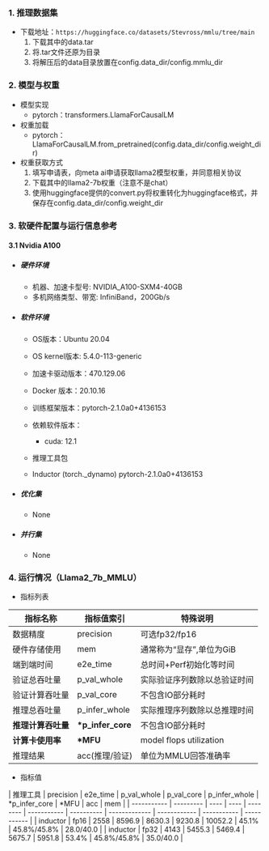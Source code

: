 ### 1. 推理数据集

* 下载地址：`https://huggingface.co/datasets/Stevross/mmlu/tree/main`
  1. 下载其中的data.tar
  2. 将.tar文件还原为目录
  3. 将解压后的data目录放置在config.data_dir/config.mmlu_dir

### 2. 模型与权重

* 模型实现
  * pytorch：transformers.LlamaForCausalLM
* 权重加载
  * pytorch：LlamaForCausalLM.from_pretrained(config.data_dir/config.weight_dir)
* 权重获取方式
  1. 填写申请表，向meta ai申请获取llama2模型权重，并同意相关协议
  2. 下载其中的llama2-7b权重（注意不是chat）
  3. 使用huggingface提供的convert.py将权重转化为huggingface格式，并保存在config.data_dir/config.weight_dir

### 3. 软硬件配置与运行信息参考

#### 3.1 Nvidia A100

- ##### 硬件环境
    - 机器、加速卡型号: NVIDIA_A100-SXM4-40GB
    - 多机网络类型、带宽: InfiniBand，200Gb/s

- ##### 软件环境
   - OS版本：Ubuntu 20.04
   - OS kernel版本: 5.4.0-113-generic
   - 加速卡驱动版本：470.129.06
   - Docker 版本：20.10.16
   - 训练框架版本：pytorch-2.1.0a0+4136153
   - 依赖软件版本：
     - cuda: 12.1
    
   - 推理工具包
   - Inductor (torch._dynamo) pytorch-2.1.0a0+4136153
   
- ##### 优化集

   - None

- ##### 并行集

   - None

### 4. 运行情况（Llama2_7b_MMLU）

* 指标列表

| 指标名称           | 指标值索引        | 特殊说明                                                    |
| ------------------ | ----------------- | ----------------------------------------------------------- |
| 数据精度           | precision         | 可选fp32/fp16                                               |
| 硬件存储使用       | mem               | 通常称为“显存”,单位为GiB                                    |
| 端到端时间         | e2e_time          | 总时间+Perf初始化等时间                                     |
| 验证总吞吐量       | p_val_whole       | 实际验证序列数除以总验证时间                                |
| 验证计算吞吐量     | p_val_core       | 不包含IO部分耗时                                            |
| 推理总吞吐量       | p_infer_whole     | 实际推理序列数除以总推理时间                                |
| **推理计算吞吐量** | **\*p_infer_core** | 不包含IO部分耗时                             |
| **计算卡使用率** | **\*MFU** | model flops utilization                             |
| 推理结果           | acc(推理/验证)    | 单位为MMLU回答准确率                            |

* 指标值


| 推理工具  | precision | e2e_time | p_val_whole | p_val_core | p_infer_whole | \*p_infer_core | \*MFU     | acc         | mem        |
| ----------- | --------- | ---- | ---- | -------- | ----------- | ---------- | ------------- | ------------ | ----------- | ----------- |
| inductor | fp16      | 2558     | 8596.9      | 8630.3     | 9230.8        | 10052.2        | 45.1% | 45.8%/45.8% | 28.0/40.0 |
| inductor | fp32   | 4143     | 5455.3      | 5469.4     | 5675.7        | 5951.8         | 53.4% | 45.8%/45.8% | 35.0/40.0 |
